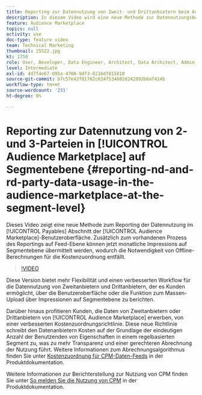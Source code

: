 ```yaml
---
title: Reporting zur Datennutzung von Zweit- und Drittanbietern beim Audience Marketplace auf Segmentebene
description: In diesem Video wird eine neue Methode zur Datennutzungsberichterstattung im Abschnitt „Kreditoren“ der Audience Marketplace-Benutzeroberfläche gezeigt. Zusätzlich zum vorhandenen Prozess des Reportings auf Feed-Ebene können jetzt monatliche Impressions auf Segmentebene übermittelt werden, wodurch die Notwendigkeit von Offline-Berechnungen für die Kostenzuordnung entfällt.
feature: Audience Marketplace
topics: null
activity: use
doc-type: feature video
team: Technical Marketing
thumbnail: 25522.jpg
kt: 1758
role: User, Developer, Data Engineer, Architect, Data Architect, Admin, Leader
level: Intermediate
exl-id: 4d7f4e67-095a-4708-9df3-8216df815810
source-git-commit: b7c57e42f81762c634f534602d242092b6af414b
workflow-type: tm+mt
source-wordcount: '231'
ht-degree: 0%

---
```


# Reporting zur Datennutzung von 2- und 3-Parteien in [!UICONTROL Audience Marketplace] auf Segmentebene {#reporting-nd-and-rd-party-data-usage-in-the-audience-marketplace-at-the-segment-level}

Dieses Video zeigt eine neue Methode zum Reporting der Datennutzung im [!UICONTROL Payables] Abschnitt der [!UICONTROL Audience Marketplace]-Benutzeroberfläche. Zusätzlich zum vorhandenen Prozess des Reportings auf Feed-Ebene können jetzt monatliche Impressions auf Segmentebene übermittelt werden, wodurch die Notwendigkeit von Offline-Berechnungen für die Kostenzuordnung entfällt.

>[!VIDEO](https://video.tv.adobe.com/v/25522/?quality=12)

Diese Version bietet mehr Flexibilität und einen verbesserten Workflow für die Datennutzung von Zweitanbietern und Drittanbietern, der es Kunden ermöglicht, über die Benutzeroberfläche oder die Funktion zum Massen-Upload über Impressionen auf Segmentebene zu berichten.

Darüber hinaus profitieren Kunden, die Daten von Zweitanbietern oder Drittanbietern von [!UICONTROL Audience Marketplace] erwerben, von einer verbesserten Kostenzuordnungsrichtlinie. Diese neue Richtlinie schreibt den Datenanbietern Kosten auf der Grundlage der eindeutigen Anzahl der Benutzenden von Eigenschaften in einem regelbasierten Segment zu, was zu mehr Transparenz und einer gerechteren Abrechnung der Nutzung führt. Weitere Informationen zum Abrechnungsalgorithmus finden Sie unter [Kostenzuordnung für CPM-Daten-Feeds](https://experiencecloud.adobe.com/resources/help/de_DE/aam/marketplace_cpm_billing.html) in der Produktdokumentation.

Weitere Informationen zur Berichterstellung zur Nutzung von CPM finden Sie unter [So melden Sie die Nutzung von CPM](https://experiencecloud.adobe.com/resources/help/de_DE/aam/t_marketplace_report_cpm_usage.html) in der Produktdokumentation.
